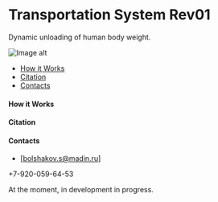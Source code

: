 # Transportation System Rev01
Dynamic unloading of human body weight.

![Image alt](http://gitlab.madin.su/Bolshakov.S/transportation_system_rev01/raw/main/supplementary_files/logo1.jpg "general view")​

-  [How it Works](http://gitlab.madin.su/Bolshakov.S/transportation_system_rev01#how-it-works)
-  [Citation](http://gitlab.madin.su/Bolshakov.S/transportation_system_rev01#citation)
-  [Contacts](http://gitlab.madin.su/Bolshakov.S/transportation_system_rev01#contacts)

#### How it Works

#### Citation
 
#### Contacts
-  [bolshakov.s@madin.ru]

+7-920-059-64-53

At the moment, in development in progress.